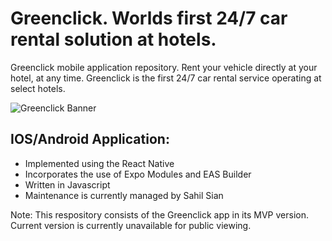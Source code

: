 # Greenclick. Worlds first 24/7 car rental solution at hotels.

Greenclick mobile application repository. Rent your vehicle directly at your hotel, at any time. Greenclick is the first 24/7 car rental service operating at select hotels.

![Greenclick Banner](https://www.greenclick.app/posts/banner.webp)

## IOS/Android Application:

- Implemented using the React Native
- Incorporates the use of Expo Modules and EAS Builder
- Written in Javascript
- Maintenance is currently managed by Sahil Sian

Note: This respository consists of the Greenclick app in its MVP version. Current version is currently unavailable for public viewing.

